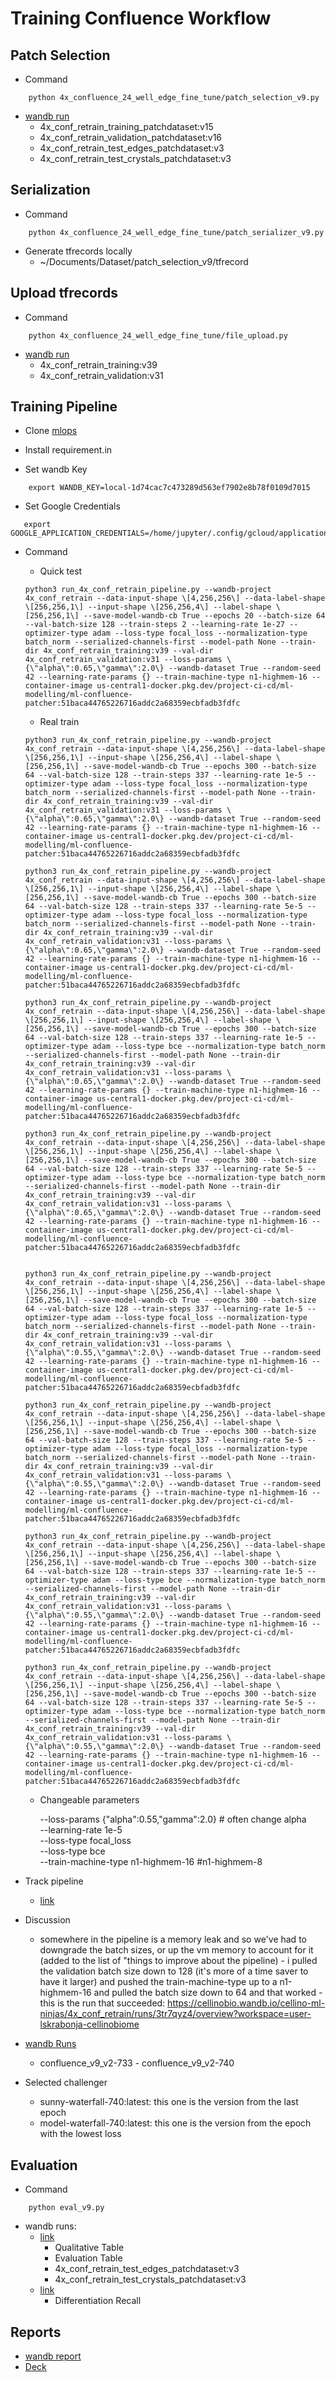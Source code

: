 
# Training Confluence Workflow

## Patch Selection
- Command
```
    python 4x_confluence_24_well_edge_fine_tune/patch_selection_v9.py
```

- [wandb run](https://cellinobio.wandb.io/cellino-ml-ninjas/4x_conf_retrain/runs/28chso8d/overview?workspace=user-swang)
    - 4x_conf_retrain_training_patchdataset:v15
    - 4x_conf_retrain_validation_patchdataset:v16
    - 4x_conf_retrain_test_edges_patchdataset:v3
    - 4x_conf_retrain_test_crystals_patchdataset:v3

## Serialization

- Command

```
    python 4x_confluence_24_well_edge_fine_tune/patch_serializer_v9.py
```

- Generate tfrecords locally
    - ~/Documents/Dataset/patch_selection_v9/tfrecord

## Upload tfrecords

- Command
```
    python 4x_confluence_24_well_edge_fine_tune/file_upload.py
```

- [wandb run](https://cellinobio.wandb.io/cellino-ml-ninjas/4x_conf_retrain/runs/374f1hm2)
    - 4x_conf_retrain_training:v39
    - 4x_conf_retrain_validation:v31


<!-- ## Lydia's latest run:
- W&B:
    - [WandB Link](https://cellinobio.wandb.io/cellino-ml-ninjas/4x_conf_retrain/runs/3g7045ub/overview?workspace=user-swang)
- Command:
```
/4x_confluence_24_well_edge_fine_tune/run_training.py --wandb-project 4x_conf_retrain --wandb-run-id 3g7045ub --wandb-dataset True --input-shape [256,256,4] --label-shape [256,256,1] --data-input-shape [4,256,256] --data-label-shape [256,256,1] --train-dir 4x_conf_retrain_training:latest --val-dir 4x_conf_retrain_validation:latest --epochs 300 --batch-size 128 --val-batch-size 512 --train-steps 129 --learning-rate 1e-5 --learning-rate-params {} --optimizer-type adam --loss-type bce --loss-params {"alpha":0.55,"gamma":2.0} --normalization-type batch_norm --random-seed 42 --model-path None --serialized-channels-first --serialized-channels-first
``` -->


## Training Pipeline

- Clone [mlops](https://github.com/cellino-biotech/mlops)

- Install requirement.in

- Set wandb Key

```
    export WANDB_KEY=local-1d74cac7c473289d563ef7902e8b78f0109d7015
```
- Set Google Credentials

 ```
    export GOOGLE_APPLICATION_CREDENTIALS=/home/jupyter/.config/gcloud/application_default_credentials.json
 ```

- Command

    - Quick test  
    
    ```
    python3 run_4x_conf_retrain_pipeline.py --wandb-project 4x_conf_retrain --data-input-shape \[4,256,256\] --data-label-shape \[256,256,1\] --input-shape \[256,256,4\] --label-shape \[256,256,1\] --save-model-wandb-cb True --epochs 20 --batch-size 64 --val-batch-size 128 --train-steps 2 --learning-rate 1e-27 --optimizer-type adam --loss-type focal_loss --normalization-type batch_norm --serialized-channels-first --model-path None --train-dir 4x_conf_retrain_training:v39 --val-dir 4x_conf_retrain_validation:v31 --loss-params \{\"alpha\":0.65,\"gamma\":2.0\} --wandb-dataset True --random-seed 42 --learning-rate-params {} --train-machine-type n1-highmem-16 --container-image us-central1-docker.pkg.dev/project-ci-cd/ml-modelling/ml-confluence-patcher:51baca44765226716addc2a68359ecbfadb3fdfc
    ```


    - Real train  

    ```
    python3 run_4x_conf_retrain_pipeline.py --wandb-project 4x_conf_retrain --data-input-shape \[4,256,256\] --data-label-shape \[256,256,1\] --input-shape \[256,256,4\] --label-shape \[256,256,1\] --save-model-wandb-cb True --epochs 300 --batch-size 64 --val-batch-size 128 --train-steps 337 --learning-rate 1e-5 --optimizer-type adam --loss-type focal_loss --normalization-type batch_norm --serialized-channels-first --model-path None --train-dir 4x_conf_retrain_training:v39 --val-dir 4x_conf_retrain_validation:v31 --loss-params \{\"alpha\":0.65,\"gamma\":2.0\} --wandb-dataset True --random-seed 42 --learning-rate-params {} --train-machine-type n1-highmem-16 --container-image us-central1-docker.pkg.dev/project-ci-cd/ml-modelling/ml-confluence-patcher:51baca44765226716addc2a68359ecbfadb3fdfc

    python3 run_4x_conf_retrain_pipeline.py --wandb-project 4x_conf_retrain --data-input-shape \[4,256,256\] --data-label-shape \[256,256,1\] --input-shape \[256,256,4\] --label-shape \[256,256,1\] --save-model-wandb-cb True --epochs 300 --batch-size 64 --val-batch-size 128 --train-steps 337 --learning-rate 5e-5 --optimizer-type adam --loss-type focal_loss --normalization-type batch_norm --serialized-channels-first --model-path None --train-dir 4x_conf_retrain_training:v39 --val-dir 4x_conf_retrain_validation:v31 --loss-params \{\"alpha\":0.65,\"gamma\":2.0\} --wandb-dataset True --random-seed 42 --learning-rate-params {} --train-machine-type n1-highmem-16 --container-image us-central1-docker.pkg.dev/project-ci-cd/ml-modelling/ml-confluence-patcher:51baca44765226716addc2a68359ecbfadb3fdfc

    python3 run_4x_conf_retrain_pipeline.py --wandb-project 4x_conf_retrain --data-input-shape \[4,256,256\] --data-label-shape \[256,256,1\] --input-shape \[256,256,4\] --label-shape \[256,256,1\] --save-model-wandb-cb True --epochs 300 --batch-size 64 --val-batch-size 128 --train-steps 337 --learning-rate 1e-5 --optimizer-type adam --loss-type bce --normalization-type batch_norm --serialized-channels-first --model-path None --train-dir 4x_conf_retrain_training:v39 --val-dir 4x_conf_retrain_validation:v31 --loss-params \{\"alpha\":0.65,\"gamma\":2.0\} --wandb-dataset True --random-seed 42 --learning-rate-params {} --train-machine-type n1-highmem-16 --container-image us-central1-docker.pkg.dev/project-ci-cd/ml-modelling/ml-confluence-patcher:51baca44765226716addc2a68359ecbfadb3fdfc

    python3 run_4x_conf_retrain_pipeline.py --wandb-project 4x_conf_retrain --data-input-shape \[4,256,256\] --data-label-shape \[256,256,1\] --input-shape \[256,256,4\] --label-shape \[256,256,1\] --save-model-wandb-cb True --epochs 300 --batch-size 64 --val-batch-size 128 --train-steps 337 --learning-rate 5e-5 --optimizer-type adam --loss-type bce --normalization-type batch_norm --serialized-channels-first --model-path None --train-dir 4x_conf_retrain_training:v39 --val-dir 4x_conf_retrain_validation:v31 --loss-params \{\"alpha\":0.65,\"gamma\":2.0\} --wandb-dataset True --random-seed 42 --learning-rate-params {} --train-machine-type n1-highmem-16 --container-image us-central1-docker.pkg.dev/project-ci-cd/ml-modelling/ml-confluence-patcher:51baca44765226716addc2a68359ecbfadb3fdfc


    python3 run_4x_conf_retrain_pipeline.py --wandb-project 4x_conf_retrain --data-input-shape \[4,256,256\] --data-label-shape \[256,256,1\] --input-shape \[256,256,4\] --label-shape \[256,256,1\] --save-model-wandb-cb True --epochs 300 --batch-size 64 --val-batch-size 128 --train-steps 337 --learning-rate 1e-5 --optimizer-type adam --loss-type focal_loss --normalization-type batch_norm --serialized-channels-first --model-path None --train-dir 4x_conf_retrain_training:v39 --val-dir 4x_conf_retrain_validation:v31 --loss-params \{\"alpha\":0.55,\"gamma\":2.0\} --wandb-dataset True --random-seed 42 --learning-rate-params {} --train-machine-type n1-highmem-16 --container-image us-central1-docker.pkg.dev/project-ci-cd/ml-modelling/ml-confluence-patcher:51baca44765226716addc2a68359ecbfadb3fdfc

    python3 run_4x_conf_retrain_pipeline.py --wandb-project 4x_conf_retrain --data-input-shape \[4,256,256\] --data-label-shape \[256,256,1\] --input-shape \[256,256,4\] --label-shape \[256,256,1\] --save-model-wandb-cb True --epochs 300 --batch-size 64 --val-batch-size 128 --train-steps 337 --learning-rate 5e-5 --optimizer-type adam --loss-type focal_loss --normalization-type batch_norm --serialized-channels-first --model-path None --train-dir 4x_conf_retrain_training:v39 --val-dir 4x_conf_retrain_validation:v31 --loss-params \{\"alpha\":0.55,\"gamma\":2.0\} --wandb-dataset True --random-seed 42 --learning-rate-params {} --train-machine-type n1-highmem-16 --container-image us-central1-docker.pkg.dev/project-ci-cd/ml-modelling/ml-confluence-patcher:51baca44765226716addc2a68359ecbfadb3fdfc

    python3 run_4x_conf_retrain_pipeline.py --wandb-project 4x_conf_retrain --data-input-shape \[4,256,256\] --data-label-shape \[256,256,1\] --input-shape \[256,256,4\] --label-shape \[256,256,1\] --save-model-wandb-cb True --epochs 300 --batch-size 64 --val-batch-size 128 --train-steps 337 --learning-rate 1e-5 --optimizer-type adam --loss-type bce --normalization-type batch_norm --serialized-channels-first --model-path None --train-dir 4x_conf_retrain_training:v39 --val-dir 4x_conf_retrain_validation:v31 --loss-params \{\"alpha\":0.55,\"gamma\":2.0\} --wandb-dataset True --random-seed 42 --learning-rate-params {} --train-machine-type n1-highmem-16 --container-image us-central1-docker.pkg.dev/project-ci-cd/ml-modelling/ml-confluence-patcher:51baca44765226716addc2a68359ecbfadb3fdfc

    python3 run_4x_conf_retrain_pipeline.py --wandb-project 4x_conf_retrain --data-input-shape \[4,256,256\] --data-label-shape \[256,256,1\] --input-shape \[256,256,4\] --label-shape \[256,256,1\] --save-model-wandb-cb True --epochs 300 --batch-size 64 --val-batch-size 128 --train-steps 337 --learning-rate 5e-5 --optimizer-type adam --loss-type bce --normalization-type batch_norm --serialized-channels-first --model-path None --train-dir 4x_conf_retrain_training:v39 --val-dir 4x_conf_retrain_validation:v31 --loss-params \{\"alpha\":0.55,\"gamma\":2.0\} --wandb-dataset True --random-seed 42 --learning-rate-params {} --train-machine-type n1-highmem-16 --container-image us-central1-docker.pkg.dev/project-ci-cd/ml-modelling/ml-confluence-patcher:51baca44765226716addc2a68359ecbfadb3fdfc
    ```

    - Changeable parameters  
    
        --loss-params \{\"alpha\":0.55,\"gamma\":2.0\} # often change alpha  
        --learning-rate 1e-5  
        --loss-type focal_loss  
        --loss-type bce  
        --train-machine-type n1-highmem-16 #n1-highmem-8  
    

- Track pipeline
    - [link](https://console.cloud.google.com/vertex-ai/pipelines/runs?project=cellino-plate-db)



- Discussion
    - somewhere in the pipeline is a memory leak and so we've had to downgrade the batch sizes, or up the vm memory to account for it (added to the list of "things to improve about the pipeline) - i pulled the validation batch size down to 128 (it's more of a time saver to have it larger) and pushed the train-machine-type up to a n1-highmem-16 and pulled the batch size down to 64 and that worked - this is the run that succeeded: https://cellinobio.wandb.io/cellino-ml-ninjas/4x_conf_retrain/runs/3tr7qyz4/overview?workspace=user-lskrabonja-cellinobiome


- [wandb Runs](https://cellinobio.wandb.io/cellino-ml-ninjas/4x_conf_retrain/runs/2pg6ukmu)
    - confluence_v9_v2-733 - confluence_v9_v2-740
- Selected challenger
    - sunny-waterfall-740:latest: this one is the version from the last epoch
    - model-waterfall-740:latest: this one is the version from the epoch with the lowest loss 

## Evaluation

- Command
```
    python eval_v9.py
```

- wandb runs:
    - [link](https://cellinobio.wandb.io/cellino-ml-ninjas/4x_conf_retrain/runs/2qihbp7w)
        - Qualitative Table
        - Evaluation Table
        - 4x_conf_retrain_test_edges_patchdataset:v3
        - 4x_conf_retrain_test_crystals_patchdataset:v3
    - [link](https://cellinobio.wandb.io/cellino-ml-ninjas/4x_conf_retrain/runs/1cqjei8c)
        - Differentiation Recall
    
## Reports

- [wandb report](https://cellinobio.wandb.io/cellino-ml-ninjas/4x_conf_retrain/reports/4x-Confluence-V9-Challenger-Report--VmlldzoxNjk?accessToken=0qxrjrvsc9cpv3tb9njh9msh0t222lb3rqgj2j8rjllvxlhrpobl3a0yc81c01z4)
- [Deck](https://docs.google.com/presentation/d/1_5tFtDnx_C2OJij3ZDbG1wFYoNYiwho-98Qw1ERSRwE/edit?usp=sharing)
